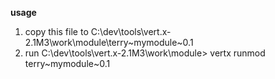 <B>usage</B><BR>
1. copy this file to C:\dev\tools\vert.x-2.1M3\work\module\terry~mymodule~0.1<BR>
2. run C:\dev\tools\vert.x-2.1M3\work\module> vertx runmod terry~mymodule~0.1
